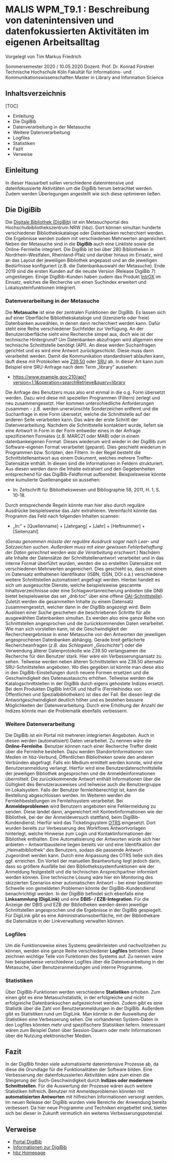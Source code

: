 # MALIS WPM_T9.1 : Beschreibung von datenintensiven und datenfokussierten Aktivitäten im eigenen Arbeitsalltag
Vorgelegt von Tim Markus Friedrich

Sommersemester 2020 / 10.05.2020
Dozent: Prof. Dr. Konrad Förstner
Technische Hochschule Köln
Fakultät für Informations- und Kommunikationswissenschaften
Master in Library and Information Science

## Inhaltsverzeichnis
[TOC]
* Einleitung
* Die DigiBib
* Datenverarbeitung in der Metasuche
* Weitere Datenverarbeitung
* Logfiles
* Statistiken
* Fazit
* Verweise

## Einleitung
In dieser Hausarbeit sollen verschiedene datenintensive und datenfokussierte Aktivitäten um die DigiBib herum betrachtet werden. Zudem werden Überlegungen angestellt wie sich diese optimieren ließen.

## Die DigiBib
Die [Digitale Bibliothek (DigiBib)](https://www.digibib.net/) ist ein Metasuchportal des Hochschulbibliothekszentrum NRW (hbz). Dort können simultan hunderte verschiedener Bibliothekskataloge oder Datenbanken recherchiert werden. Die Ergebnisse werden zudem mit verschiedenen Mehrwerten angereichert. Neben der Metasuche sind in die __DigiBib__ auch eine Linkliste sowie die Online-Fernleihe integriert. Die DigiBib ist bei über 280 Bibliotheken in Nordrhein-Westfalen, Rheinland-Pfalz und darüber hinaus im Einsatz, wird an das Layout der jeweiligen Bibliothek angepasst und an die jeweiligen Bedürfnisse konfiguriert (z.B. die Datenbankauswahl der Metasuche). Ende 2019 sind die ersten Kunden auf die neuste Version (Release DigiBib 7) umgestiegen. Einige DigiBib-Kunden haben zudem das Produkt [IntrOX]( https://www.hbz-nrw.de/produkte/digibib-loesungen/digibib-introx) im Einsatz, welches die Recherche um einen Suchindex erweitert und Lokalsystemfunktionen integriert.
### Datenverarbeitung in der Metasuche
Die __Metasuche__ ist eine der zentralen Funktionen der DigiBib. Es lassen sich auf einer Oberfläche Bibliothekskataloge und (lizenzierte oder freie) Datenbanken auswählen, in denen dann recherchiert werden kann. Dafür steht eine Reihe verschiedener Suchfelder zur Verfügung.
An der Benutzeroberfläche sieht eine Recherche simpel aus, doch wie ist der technische Hintergrund? Um Datenbanken abzufragen wird allgemein eine technische Schnittstelle benötigt (API). An diese werden Suchanfragen gerichtet und es wird eine Antwort zurückgeschickt. Diese muss dann verarbeitet werden.
Damit die Kommunikation standardisiert ablaufen kann, läuft diese mit Protokollen wie [Z39.50]( http://www.loc.gov/z3950/) oder [SRU]( http://www.loc.gov/standards/sru/) ab. In dieser Art kann zum Beispiel eine SRU-Anfrage nach dem Term „library“ aussehen:
* https://www.example.gov:210/api?version=1.1&operation=searchRetrieve&query=library

Die Anfrage des Benutzers muss also erst einmal in die o.g. Form übersetzt werden. Dazu wird diese mit speziellen Programmen (Filtern) zerlegt und neu zusammengesetzt. Hier kommen unterschiedliche Anforderungen zusammen – z.B. werden unerwünschte Sonderzeichen entfernt und die Suchanfrage in eine Form übersetzt, welche die Schnittstelle auf der anderen Seite verarbeiten kann. Das wäre der erste Schritt der Datenverarbeitung.
Nachdem die Schnittstelle kontaktiert wurde, liefert sie eine Antwort in Form in der Form entweder eines in der Anfrage spezifizierten Formates (z.B. MARC21 oder MAB) oder in einem datenbankeigenen Format. Dieses wiederum wird wieder in der DigiBib zum Software-eigenen Format verarbeitet (geparst). Dies geschieht wiederum in Programmen bzw. Scripten, den Filtern. In der Regel besteht die Schnittstellenantwort aus einem Dokument, welches mehrere Treffer-Datensätze enthält. In diesen sind die Informationen in Feldern strukturiert. Aus diesen werden dann die Inhalte extrahiert und den Gegebenheiten entsprechend für das DigiBib-Feldformat aufbereitet. Beispielsweise könnte eine kumulierte Quellenangabe so aussehen:
* In: Zeitschrift für Bibliothekswesen und Bibliographie 58, 2011, H. 1, S. 10-18.

Durch entsprechende Regeln könnte man hier also durch reguläre Ausdrücke beispielsweise das Jahr extrahieren. Vereinfacht könnte das Programm das Feld nach folgenden Inhalten scannen:
* „In:“ + [Quellenname] + [Jahrgang] + [Jahr] + [Heftnummer] + [Seitenzahl]

(_Genau genommen müsste der reguläre Ausdruck sogar nach Leer- und Satzzeichen suchen. Außerdem muss mit einer gewissen Fehlerbehaftung der Daten gerechnet werden was die Verarbeitung erschwert._)
Nachdem alle Inhalte der Datensätze der Schnittstellenantwort verarbeitet und in das interne Format überführt wurden, werden die so erstellten Datensätze mit verschiedenen Mehrwerten angereichert. Dies geschieht so, dass mit einem im Datensatz enthaltenen Identifikator (ISBN, ISSN, DOI o.ä.) verschiedene weitere Schnittstellen automatisiert angefragt werden. Hierbei handelt es sich um ausgesuchte Dienste, welche beispielsweise gescannte Inhaltsverzeichnisse oder eine Schlagwortanreicherung anbieten (die DNB bietet beispielsweise das set „dnb:toc“ über eine offene [OAI-Schnittstelle]( https://www.dnb.de/DE/Professionell/Metadatendienste/Datenbezug/OAI/oai_node.html;jsessionid=4AAF020F922243150D6DFEA6D1A9B337.internet532)).
Zuletzt werden die gesammelten Inhalte zu einem Datensatz zusammengesetzt, welcher dann in der DigiBib angezeigt wird. Beim Auslösen einer Suche geschehen die beschriebenen Schritte für alle ausgewählten Datenbanken simultan. Es werden also eine ganze Reihe von Schnittstellen angesprochen und die zurückkommenden Daten verarbeitet.
Wie man sich vorstellen kann, ist die Geschwindigkeit der Rechercheergebnisse in einer Metasuche von den Antworten der jeweiligen angesprochenen Datenbanken abhängig. Gerade breit gefächerte Rechercheanfragen (_z.B. das Schlagwort „Geschichte“_) oder die Verwendung älterer Datenprotokolle wie Z39.50 verlangsamen die Recherche für den Benutzer stark.
Hier wäre ein Verbesserungsansatz zu sehen. Teilweise werden neben älteren Schnittstellen wie Z39.50 alternativ SRU-Schnittstellen angeboten. Wo dies gegeben ist könnte man diese also in den DigiBib-Einstellungen durch neuere Formen ersetzen und die Geschwindigkeit des Datenaustauschs erhöhen.
Teilweise werden die Katalogschnittstellen in der DigiBib durch eigens gehostete Indizes ersetzt. Bei dem Produkten DigiBib IntrOX und hbzFix (Fernleihindex von Öffentlichen und Spezialbibliotheken) ist dies der Fall. Bei diesen liegt die Antwortgeschwindigkeit deutlich höher und es bestehen bessere Möglichkeiten der Datenverarbeitung. Durch eine Erhöhung der Anzahl der Indizes könnte man die Problematik ebenfalls verbessern.
### Weitere Datenverarbeitung
Die DigiBib ist ein Portal mit mehreren integrierten Angeboten. Auch in diesen werden (automatisiert) Daten verarbeitet.
Zu nennen wäre die __Online-Fernleihe__. Benutzer können nach einer Recherche Treffer direkt über die Fernleihe bestellen. Dazu werden Standortinformationen von Medien im hbz-Verbund, Öffentlichen Bibliotheken sowie den anderen Verbünden abgefragt. Falls ein Medium ermittelt werden konnte, wird eine Benutzeranmeldung verlangt. Hierfür wird eine Benutzerdatenschnittstelle der jeweiligen Bibliothek angesprochen und die Anmeldeinformationen übermittelt. Die zurückkommende Antwort enthält Informationen über die Gültigkeit des Benutzerausweises und teilweise auch die Benutzergruppe im Lokalsystem. Falls der Benutzer fernleihberechtigt ist, kann die Bestellung abgeschlossen werden. Im Weiteren werden die Fernleihbestellungen im Fernleihsystem verarbeitet.
Bei __Anmeldeproblemen__ wird Benutzern angeboten eine Fehlermeldung zu senden. Diese landet dann, angereichert mit Kontextinformationen wie der Bibliothek, bei der der Anmeldeversuch stattfand, beim DigiBib-Kundendienst. Hierfür wird das Ticketingsystem [OTRS]( https://otrs.com/de/home/) eingesetzt. Dort wurden bereits zur Verbesserung des Workflows Antwortvorlagen hinterlegt, welche Hinweise zum Login und Kontaktinformationen der Bibliothek enthalten. Eine Automatisierung der Antworten würde sich hier anbieten – Antwortbausteine liegen bereits vor und eine Identifikation der „Heimatbibliothek“ des Benutzers, sodass die passende Antwort zugeordnet werden kann. Durch eine Anpassung des OTRS ließe sich dies ggf. erreichen. Ein Vorteil der manuellen Beantwortung liegt jedoch darin, dass so größere Ausfälle bei den Bibliothekssystemfunktionen wie der Anmeldung festgestellt und die technischen Ansprechpartner informiert werden können. Eine technische Lösung wäre hier ein Monitoring des skizzierten Szenarios einer automatischen Antwort – bei einer bestimmten Schwelle von gemeldeten Problemen könnte der DigiBib-Kundendienst benachrichtigt werden.
In der DigiBib befindet sich ebenfalls eine __Linksammlung (DigiLink)__ und eine __DBIS- / EZB-Integration__. Für die Anzeige der DBIS und EZB der Bibliotheken werden deren jeweilige Schnittstellen angesprochen und die Ergebnisse in der DigiBib gespiegelt. Für DigiLink gibt es eine Administrationsoberfläche, mit der Bibliothekare die Datensätze in der Linkverwaltung verwalten können.
### Logfiles
Um die Funktionsweise eines Systems gewährleisten und nachvollziehen zu können, werden eine ganze Reihe verschiedener __Logfiles__ betrieben. Diese zeichnen wichtige Teile von Funktionen des Systems auf. Zu nennen wäre hier beispielweise verschiedene Logfiles über die Datenverarbeitung in der Metasuche, über Benutzeranmeldungen und interne Programme.
### Statistiken
Über DigiBib-Funktionen werden verschiedene __Statistiken__ erhoben. Zum einen gibt es eine Metasuchstatistik, in der erfolgreiche und nicht erfolgreiche Datenbanksuchen aufgezeichnet werden. Zudem gibt es eine Statistik über die Zahl von Benutzeranmeldungen in der DigiBib. Außerdem gibt es Statistiken rund um DigiLink.
Man könnte in der Ausweitung der Statistiken eine Verbesserung sehen. Die vorhandenen System-Daten in den Logfiles könnten mehr und spezifischere Statistiken liefern. Interessant wären zum Beispiel Daten über Session-Dauern oder mehr Informationen über die Nutzung elektronischer Medien.
## Fazit
In der DigiBib finden viele automatisierte datenintensive Prozesse ab, da diese die Grundlage für die Funktionalitäten der Software bilden. 
Eine Verbesserung der datenfokussierten Aktivitäten wäre zum einen die Steigerung der Such-Geschwindigkeit durch __Indizes oder modernere Schnittstellen__. Für die Auswertung der Prozesse wären auch weitere Statistiken hilfreich.
Benutzer mit Anmeldeproblemen könnten mit __automatisierten Antworten__ mit hilfreichen Informationen versorgt werden.
Im neuen Release der DigiBib wurden viele Bereiche der Anwendung bereits verbessert. Da hier neue Programme und Techniken eingebettet sind, bieten sich bei dieser in Zukunft vermutlich ein weiteres Verbesserungspotenzial.
## Verweise
* [Portal DigiBib](https://www.digibib.net)
* [Informationen zur DigiBib](https://www.hbz-nrw.de/produkte/digibib-loesungen)
* [hbz Homepage](https://www.hbz-nrw.de)

